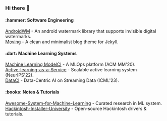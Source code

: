 <h3>Hi there 👋</h3>

<h4>:hammer: Software Engineering</h4>
<p>
  <a href="https://github.com/huangyz0918/AndroidWM">AndroidWM</a> - An android watermark library that supports invisible digital watermarks.
  <img src="https://img.shields.io/github/stars/huangyz0918/AndroidWM?style=social" alt="" /><br>
  <a href="https://github.com/huangyz0918/moving">Moving</a> - A clean and minimalist blog theme for Jekyll.
  <img src="https://img.shields.io/github/stars/huangyz0918/moving?style=social" alt="" />
</p>

<h4>:dart: Machine Learning Systems</h4>
<p>
  <a href="https://github.com/cap-ntu/ML-Model-CI">Machine Learning ModelCI</a> - A MLOps platform (ACM MM'20).<br>
  <a href="https://neurips.cc/media/PosterPDFs/NeurIPS%202022/64402.png?t=1668072815.3376932">Active-learning-as-a-Service</a> - Scalable active learning system (NeurIPS'22).<br>
  <a href="https://arxiv.org/abs/2306.15538">DataCI</a> - Data-Centric AI on Streaming Data (ICML'23).
</p>

<h4>:books: Notes & Tutorials</h4>
<p>
  <a href="https://github.com/HuaizhengZhang/Awesome-System-for-Machine-Learning">Awesome-System-for-Machine-Learning</a> - Curated research in ML system.
  <img src="https://img.shields.io/github/stars/HuaizhengZhang/Awesome-System-for-Machine-Learning?style=social" alt="" /><br>
  <a href="https://github.com/huangyz0918/Hackintosh-Installer-University">Hackintosh-Installer-University</a> - Open-source Hackintosh drivers & tutorials.
  <img src="https://img.shields.io/github/stars/huangyz0918/Hackintosh-Installer-University?style=social" alt="" />
</p>
